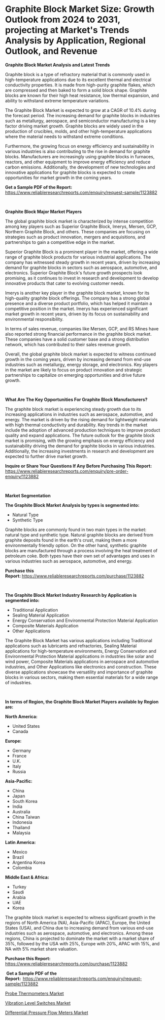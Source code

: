 <p><h1>Graphite Block Market Size: Growth Outlook from 2024 to 2031, projecting at Market's Trends Analysis by Application, Regional Outlook, and Revenue</h1></p><p><strong>Graphite Block Market Analysis and Latest Trends</strong></p>
<p><p>Graphite block is a type of refractory material that is commonly used in high-temperature applications due to its excellent thermal and electrical conductivity properties. It is made from high-purity graphite flakes, which are compressed and then baked to form a solid block shape. Graphite blocks are known for their high heat resistance, low thermal expansion, and ability to withstand extreme temperature variations.</p><p>The Graphite Block Market is expected to grow at a CAGR of 10.4% during the forecast period. The increasing demand for graphite blocks in industries such as metallurgy, aerospace, and semiconductor manufacturing is a key factor driving market growth. Graphite blocks are widely used in the production of crucibles, molds, and other high-temperature applications where the material needs to withstand extreme conditions.</p><p>Furthermore, the growing focus on energy efficiency and sustainability in various industries is also contributing to the rise in demand for graphite blocks. Manufacturers are increasingly using graphite blocks in furnaces, reactors, and other equipment to improve energy efficiency and reduce carbon emissions. Additionally, the development of new technologies and innovative applications for graphite blocks is expected to create opportunities for market growth in the coming years.</p></p>
<p><strong>Get a Sample PDF of the Report:&nbsp;</strong> <a href="https://www.reliableresearchreports.com/enquiry/request-sample/1123882">https://www.reliableresearchreports.com/enquiry/request-sample/1123882</a></p>
<p>&nbsp;</p>
<p><strong>Graphite Block Major Market Players</strong></p>
<p><p>The global graphite block market is characterized by intense competition among key players such as Superior Graphite Block, Imerys, Mersen, GCP, Northern Graphite Block, and others. These companies are focusing on strategies such as product innovation, mergers and acquisitions, and partnerships to gain a competitive edge in the market.</p><p>Superior Graphite Block is a prominent player in the market, offering a wide range of graphite block products for various industrial applications. The company has witnessed steady growth in recent years, driven by increasing demand for graphite blocks in sectors such as aerospace, automotive, and electronics. Superior Graphite Block's future growth prospects look promising, as it continues to invest in research and development to develop innovative products that cater to evolving customer needs.</p><p>Imerys is another key player in the graphite block market, known for its high-quality graphite block offerings. The company has a strong global presence and a diverse product portfolio, which has helped it maintain a competitive position in the market. Imerys has experienced significant market growth in recent years, driven by its focus on sustainability and environmental responsibility.</p><p>In terms of sales revenue, companies like Mersen, GCP, and RS Mines have also reported strong financial performance in the graphite block market. These companies have a solid customer base and a strong distribution network, which has contributed to their sales revenue growth.</p><p>Overall, the global graphite block market is expected to witness continued growth in the coming years, driven by increasing demand from end-use industries such as metallurgy, energy storage, and electronics. Key players in the market are likely to focus on product innovation and strategic partnerships to capitalize on emerging opportunities and drive future growth.</p></p>
<p>&nbsp;</p>
<p><strong>What Are The Key Opportunities For Graphite Block Manufacturers?</strong></p>
<p><p>The graphite block market is experiencing steady growth due to its increasing applications in industries such as aerospace, automotive, and energy. The market is driven by the rising demand for lightweight materials with high thermal conductivity and durability. Key trends in the market include the adoption of advanced production techniques to improve product quality and expand applications. The future outlook for the graphite block market is promising, with the growing emphasis on energy efficiency and sustainability driving the demand for graphite blocks in various industries. Additionally, the increasing investments in research and development are expected to further drive market growth.</p></p>
<p><strong>Inquire or Share Your Questions If Any Before Purchasing This Report:</strong> <a href="https://www.reliableresearchreports.com/enquiry/pre-order-enquiry/1123882">https://www.reliableresearchreports.com/enquiry/pre-order-enquiry/1123882</a></p>
<p>&nbsp;</p>
<p><strong>Market Segmentation</strong></p>
<p><strong>The Graphite Block Market Analysis by types is segmented into:</strong></p>
<p><ul><li>Natural Type</li><li>Synthetic Type</li></ul></p>
<p><p>Graphite blocks are commonly found in two main types in the market: natural type and synthetic type. Natural graphite blocks are derived from graphite deposits found in the earth's crust, making them a more environmentally friendly option. On the other hand, synthetic graphite blocks are manufactured through a process involving the heat treatment of petroleum coke. Both types have their own set of advantages and uses in various industries such as aerospace, automotive, and energy.</p></p>
<p><strong>Purchase this Report:&nbsp;</strong><a href="https://www.reliableresearchreports.com/purchase/1123882">https://www.reliableresearchreports.com/purchase/1123882</a></p>
<p>&nbsp;</p>
<p><strong>The Graphite Block Market Industry Research by Application is segmented into:</strong></p>
<p><ul><li>Traditional Application</li><li>Sealing Material Application</li><li>Energy Conservation and Environmental Protection Material Application</li><li>Composite Materials Application</li><li>Other Applications</li></ul></p>
<p><p>The Graphite Block Market has various applications including Traditional applications such as lubricants and refractories, Sealing Material applications for high-temperature environments, Energy Conservation and Environmental Protection Material applications in industries like solar and wind power, Composite Materials applications in aerospace and automotive industries, and Other Applications like electronics and construction. These diverse applications showcase the versatility and importance of graphite blocks in various sectors, making them essential materials for a wide range of industries.</p></p>
<p>&nbsp;</p>
<p><strong>In terms of Region, the Graphite Block Market Players available by Region are:</strong></p>
<p>
    <p> <strong> North America: </strong>
        <ul>
            <li>United States</li>
            <li>Canada</li>
        </ul>
        </p> 
    <p> <strong> Europe: </strong>
        <ul>
            <li>Germany</li>
            <li>France</li>
            <li>U.K.</li>
            <li>Italy</li>
            <li>Russia</li>
        </ul>
        </p> 
    <p> <strong> Asia-Pacific: </strong>
        <ul>
            <li>China</li>
            <li>Japan</li>
            <li>South Korea</li>
            <li>India</li>
            <li>Australia</li>
            <li>China Taiwan</li>
            <li>Indonesia</li>
            <li>Thailand</li>
            <li>Malaysia</li>
        </ul>
        </p> 
    <p> <strong> Latin America: </strong>
        <ul>
            <li>Mexico</li>
            <li>Brazil</li>
            <li>Argentina Korea</li>
            <li>Colombia</li>
        </ul>
        </p> 
    <p> <strong> Middle East & Africa: </strong>
        <ul>
            <li>Turkey</li>
            <li>Saudi</li>
            <li>Arabia</li>
            <li>UAE</li>
            <li>Korea</li>
        </ul>
    </p>
    </p>
<p><p>The graphite block market is expected to witness significant growth in the regions of North America (NA), Asia-Pacific (APAC), Europe, the United States (USA), and China due to increasing demand from various end-use industries such as aerospace, automotive, and electronics. Among these regions, China is projected to dominate the market with a market share of 35%, followed by the USA with 25%, Europe with 20%, APAC with 15%, and NA with 5% market share valuation.</p></p>
<p><strong>Purchase this Report: </strong><a href="https://www.reliableresearchreports.com/purchase/1123882">https://www.reliableresearchreports.com/purchase/1123882</a></p>
<p>&nbsp;<strong>Get a Sample PDF of the Report:&nbsp;&nbsp;</strong><a href="https://www.reliableresearchreports.com/enquiry/request-sample/1123882">https://www.reliableresearchreports.com/enquiry/request-sample/1123882</a></p>
<p><strong></strong></p>
<p><p><a href="https://view.publitas.com/reportprime-1/probe-thermometers-market-size-evaluating-its-market-trends-growth-and-projections-2023-2030/">Probe Thermometers Market</a></p><p><a href="https://view.publitas.com/reportprime-1/vibration-level-switches-market-offers-provide-insightful-data-for-the-time-period-from-2023-to-2030-and-also-provide-analysis-based-on-application-type-and-region/">Vibration Level Switches Market</a></p><p><a href="https://view.publitas.com/reportprime-1/differential-pressure-flow-meters-market-size-growing-and-forecasted-for-period-from-2023-2030-and-provides-complete-market-analysis-of-this-market/">Differential Pressure Flow Meters Market</a></p></p>